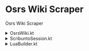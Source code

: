 # Osrs Wiki Scraper
Osrs Wiki Scraper

<details><summary>OsrsWiki.kt</summary>


### Create an OsrsWiki instance:
```kotlin
val wiki = OsrsWiki.builder()
    .withCookieManager( CookieManager() )
    .withProxy( Proxy() )                
    .withUserAgent( "Custom User Agent" )    
    .withScribuntoSessionCount(10)    
    .build() 
```

 - Optionally set a custom cookie manager.
   - ```.withCookieManager( CookieManager() )```
 - Optionally set a custom proxy.
   - ```.withProxy( Proxy() )```
 - Optionally set a custom user agent.
   - ```.withUserAgent( "Custom User Agent" )```
   - Optionally set the default number of Scribunto sessions used for bulk Scribunto requests.
     - ```.withScribuntoSessionCount( 10 )```
   

   <details>
   <summary>
      <h4>Using the OsrsWiki instance:</h4>
   </summary>

   - Get a page title by Item ID:
     - ```wiki.getPageTitleFromId( 995 )``` &#10145; "Coins"
     - ```kotlin
       wiki.getPageTitleFromId(995)
       ```

        - Get page titles from Item IDs:
        - ```wiki.getPageTitlesFromIds(11832, 11834, 11836)``` &#10145; `["Bandos chestplate", "Bandos tassets", "Bandos boots"]`
      

        </details>

</details>

<details><summary>ScribuntoSession.kt</summary>
<p>

### Creating a Scribunto Session:
```kotlin
val session = wiki.createScribuntoSession {
    withoutDefaultCode()                
    withWikiModule("ModuleName")        
    withCode("print('Hello World')")    
    withCode {                                       
        /* Use the Lua Builder */  
    }
}
```

 - Optionally disable the default code included in the session, you can add your own code with the `withCode` function.
   - ```.withoutDefaultCode()```
 - Optionally set the module the session will use, by default this is `"Var"`.
   - ```.withWikiModule("ModuleName")```
 - Optionally add code to the session.
   - ```.withCode("print('Hello World')")```
 - Optionally add code to the session.
   - ```.withCode { /* Use the Lua Builder */ }```

#### Using a Scribunto Session:

```kotlin

```

</p>
</details>

<details><summary>LuaBuilder.kt</summary>




</details>





















